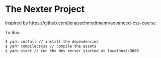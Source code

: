 # The Nexter Project

Inspired by https://github.com/jonasschmedtmann/advanced-css-course

To Run:

```sh
$ yarn install // install the dependencies
$ yarn compile:scss // compile the assets
$ yarn start // run the dev server started at localhost:3000
```